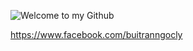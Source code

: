 ![Welcome to my Github](https://user-images.githubusercontent.com/88178841/127621233-55c539e3-912c-41db-8286-dfbe4ef7121b.png)

https://www.facebook.com/buitranngocly

